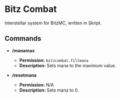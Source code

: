 # Bitz Combat

Interstellar system for BitzMC, written in Skript.

## Commands

  - **/manamax**
    - **Permission:** `bitzcombat.fillmana`
    - **Description:** Sets mana to the maximum value.

  - **/resetmana**
    - **Permission:** N/A
    - **Description:** Sets mana to 0.

